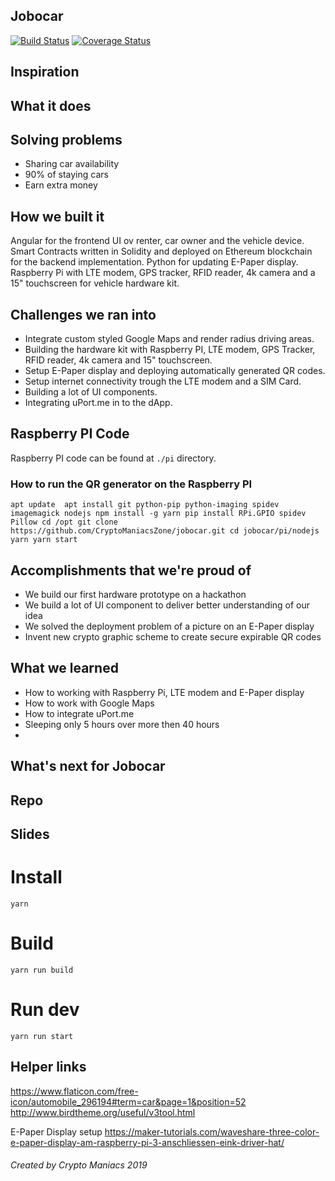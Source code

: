 ## Jobocar

[![Build Status](https://travis-ci.org/CryptoManiacsZone/jobocar.svg?branch=master)](https://travis-ci.org/CryptoManiacsZone/jobocar)
[![Coverage Status](https://coveralls.io/repos/github/CryptoManiacsZone/jobocar/badge.svg?branch=master)](https://coveralls.io/github/CryptoManiacsZone/jobocar?branch=master)

## Inspiration

## What it does

## Solving problems

- Sharing car availability
- 90% of staying cars
- Earn extra money  


## How we built it

Angular for the frontend UI ov renter, car owner and the vehicle device.
Smart Contracts written in Solidity and deployed on Ethereum blockchain for the backend implementation. 
Python for updating E-Paper display.
Raspberry Pi with LTE modem, GPS tracker, RFID reader, 4k camera and a 15" touchscreen for vehicle hardware kit.


## Challenges we ran into

- Integrate custom styled Google Maps and render radius driving areas.
- Building the hardware kit with Raspberry PI, LTE modem, GPS Tracker, RFID reader, 4k camera and 15" touchscreen.
- Setup E-Paper display and deploying automatically generated QR codes.
- Setup internet connectivity trough the LTE modem and a SIM Card.
- Building a lot of UI components.
- Integrating uPort.me in to the dApp.

## Raspberry PI Code

Raspberry PI code can be found at ``./pi`` directory.

### How to run the QR generator on the Raspberry PI

``
apt update 
apt install git python-pip python-imaging spidev imagemagick nodejs
npm install -g yarn
pip install RPi.GPIO spidev Pillow
cd /opt
git clone https://github.com/CryptoManiacsZone/jobocar.git
cd jobocar/pi/nodejs
yarn
yarn start
``

## Accomplishments that we're proud of

- We build our first hardware prototype on a hackathon
- We build a lot of UI component to deliver better understanding of our idea
- We solved the deployment problem of a picture on an E-Paper display
- Invent new crypto graphic scheme to create secure expirable QR codes

## What we learned

- How to working with Raspberry Pi, LTE modem and E-Paper display
- How to work with Google Maps
- How to integrate uPort.me
- Sleeping only 5 hours over more then 40 hours
- 

## What's next for Jobocar


## Repo


## Slides


# Install
``yarn``

# Build
``yarn run build``

# Run dev
``yarn run start``

## Helper links

https://www.flaticon.com/free-icon/automobile_296194#term=car&page=1&position=52
http://www.birdtheme.org/useful/v3tool.html

E-Paper Display setup
https://maker-tutorials.com/waveshare-three-color-e-paper-display-am-raspberry-pi-3-anschliessen-eink-driver-hat/

###### Created by Crypto Maniacs 2019
